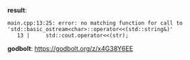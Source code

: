 **result**:
```
main.cpp:13:25: error: no matching function for call to 'std::basic_ostream<char>::operator<<(std::string&)'
   13 |     std::cout.operator<<(str);
```
**godbolt**: https://godbolt.org/z/x4G38Y6EE
